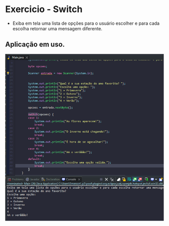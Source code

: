 # Exercicio - Switch

- Exiba em tela uma lista de opções para o usuário escolher e para cada escolha retornar uma mensagem diferente. 

## Aplicação em uso.

![Gif Exercicio](./img/exercicio.gif)